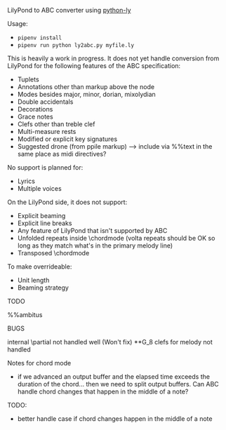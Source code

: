 LilyPond to ABC converter using [python-ly](https://pypi.python.org/pypi/python-ly)

Usage: 

* `pipenv install`
* `pipenv run python ly2abc.py myfile.ly`

This is heavily a work in progress. It does not yet handle conversion from
LilyPond for the following features of the ABC specification:

* Tuplets
* Annotations other than markup above the node
* Modes besides major, minor, dorian, mixolydian
* Double accidentals
* Decorations
* Grace notes
* Clefs other than treble clef
* Multi-measure rests
* Modified or explicit key signatures
* Suggested drone (from ppile markup) --> include via %%text in the same place as midi directives?

No support is planned for:

* Lyrics
* Multiple voices

On the LilyPond side, it does not support:

* Explicit beaming
* Explicit line breaks
* Any feature of LilyPond that isn't supported by ABC
* Unfolded repeats inside \chordmode (volta repeats should be OK so long as they match what's in the primary melody line)
* Transposed \chordmode

To make overrideable:

* Unit length
* Beaming strategy


TODO

%%ambitus

BUGS

internal \partial not handled well (Won't fix)
**G\_8 clefs for melody not handled

Notes for chord mode
- if we advanced an output buffer and the elapsed time exceeds the duration of the chord... then we need to split output buffers. Can ABC handle chord changes that happen in the middle of a note?

TODO:
- better handle case if chord changes happen in the middle of a note
